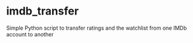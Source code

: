 # imdb_transfer
Simple Python script to transfer ratings and the watchlist from one IMDb account to another

